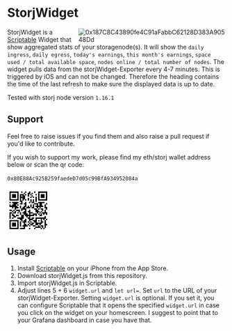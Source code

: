 # StorjWidget

<img src="https://github.com/striker43/storjWidget-exporter/blob/main/widget.png?raw=true" alt="0x187C8C43890fe4C91aFabbC62128D383A90548Dd" hight=340 width=340 align="right"/> 

StorjWidget is a <a href="https://scriptable.app">Scriptable</a> Widget that show aggregated stats of your storagenode(s). It will show the `daily ingress`, `daily egress`, `today's earnings`, `this month's earnings`, `space used / total available space`, `nodes online / total number of nodes`. The widget pulls data from the storjWidget-Exporter every 4-7 minutes. This is triggered by iOS and can not be changed. Therefore the heading contains the time of the last refresh to make sure the displayed data is up to date.

Tested with storj node version `1.16.1`

## Support
Feel free to raise issues if you find them and also raise a pull request if you'd like to contribute.

If you wish to support my work, please find my eth/storj wallet address below or scan the qr code:

`0x80E88Ac925B259faedeD7d05c99BfA934952084a`

<img src="wallet_qr.png" alt="0x187C8C43890fe4C91aFabbC62128D383A90548Dd" hight=100 width=100/> 

## Usage

1. Install <a href="https://scriptable.app">Scriptable</a> on your iPhone from the App Store.
2. Download storjWidget.js from this repository.
3. Import storjWidget.js in Scriptable.
4. Adjust lines 5 + 6 `widget.url` and `let url=`. Set `url` to the URL of your storjWidget-Exporter. Setting `widget.url` is optional. If you set it, you can configure Scriptable that it opens the specified `widget.url` in case you click on the widget on your homescreen. I suggest to point that to your Grafana dashboard in case you have that.
